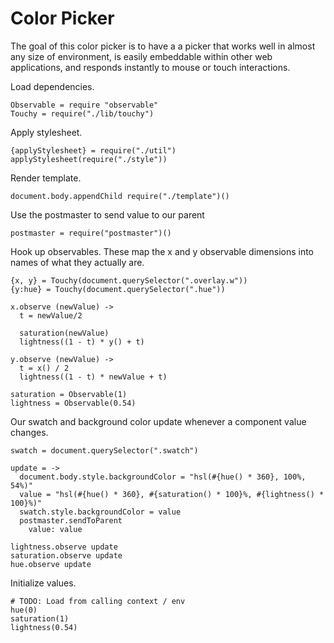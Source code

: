 Color Picker
============

The goal of this color picker is to have a a picker that works well in almost
any size of environment, is easily embeddable within other web applications,
and responds instantly to mouse or touch interactions.

Load dependencies.

    Observable = require "observable"
    Touchy = require("./lib/touchy")

Apply stylesheet.

    {applyStylesheet} = require("./util")
    applyStylesheet(require("./style"))

Render template.

    document.body.appendChild require("./template")()

Use the postmaster to send value to our parent

    postmaster = require("postmaster")()

Hook up observables. These map the x and y observable dimensions into names of 
what they actually are.

    {x, y} = Touchy(document.querySelector(".overlay.w"))
    {y:hue} = Touchy(document.querySelector(".hue"))

    x.observe (newValue) ->
      t = newValue/2

      saturation(newValue)
      lightness((1 - t) * y() + t)

    y.observe (newValue) ->
      t = x() / 2
      lightness((1 - t) * newValue + t)

    saturation = Observable(1)
    lightness = Observable(0.54)

Our swatch and background color update whenever a component value changes.

    swatch = document.querySelector(".swatch")

    update = ->
      document.body.style.backgroundColor = "hsl(#{hue() * 360}, 100%, 54%)"
      value = "hsl(#{hue() * 360}, #{saturation() * 100}%, #{lightness() * 100}%)"
      swatch.style.backgroundColor = value
      postmaster.sendToParent
        value: value

    lightness.observe update
    saturation.observe update
    hue.observe update

Initialize values. 

    # TODO: Load from calling context / env
    hue(0)
    saturation(1)
    lightness(0.54)

